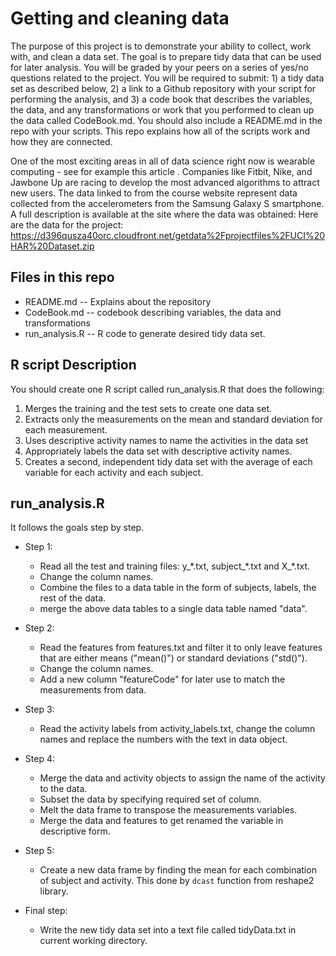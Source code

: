 # Getting and cleaning data

The purpose of this project is to demonstrate your ability to collect, work with, and clean a data set. The goal is to prepare tidy data that can be used for later analysis. You will be graded by your peers on a series of yes/no questions related to the project. You will be required to submit: 1) a tidy data set as described below, 2) a link to a Github repository with your script for performing the analysis, and 3) a code book that describes the variables, the data, and any transformations or work that you performed to clean up the data called CodeBook.md. You should also include a README.md in the repo with your scripts. This repo explains how all of the scripts work and how they are connected.  

One of the most exciting areas in all of data science right now is wearable computing - see for example this article . Companies like Fitbit, Nike, and Jawbone Up are racing to develop the most advanced algorithms to attract new users. The data linked to from the course website represent data collected from the accelerometers from the Samsung Galaxy S smartphone. A full description is available at the site where the data was obtained: 
Here are the data for the project: 
https://d396qusza40orc.cloudfront.net/getdata%2Fprojectfiles%2FUCI%20HAR%20Dataset.zip 

## Files in this repo
* README.md -- Explains about the repository
* CodeBook.md -- codebook describing variables, the data and transformations
* run_analysis.R -- R code to generate desired tidy data set.

## R script Description
You should create one R script called run_analysis.R that does the following:

1. Merges the training and the test sets to create one data set.
2. Extracts only the measurements on the mean and standard deviation for each measurement. 
3. Uses descriptive activity names to name the activities in the data set
4. Appropriately labels the data set with descriptive activity names. 
5. Creates a second, independent tidy data set with the average of each variable for each activity and each subject. 

## run_analysis.R
It follows the goals step by step.

* Step 1:
  * Read all the test and training files: y_\*.txt, subject_\*.txt and X_*.txt.
  * Change the column names.
  * Combine the files to a data table in the form of subjects, labels, the rest of the data.
  * merge the above data tables to a single data table named "data".

* Step 2:
  * Read the features from features.txt and filter it to only leave features that are either means ("mean()") or standard deviations ("std()").
  * Change the column names.
  * Add a new column "featureCode" for later use to match the measurements from data.

* Step 3:
  * Read the activity labels from activity_labels.txt, change the column names and replace the numbers with the text in data object.

* Step 4:
  * Merge the data and activity objects to assign the name of the activity to the data.
  * Subset the data by specifying required set of column.
  * Melt the data frame to transpose the measurements variables.
  * Merge the data and features to get renamed the variable in descriptive form.
  
* Step 5:
  * Create a new data frame by finding the mean for each combination of subject and activity. This done by `dcast` function from reshape2 library.
  
* Final step:
  * Write the new tidy data set into a text file called tidyData.txt in current working directory.